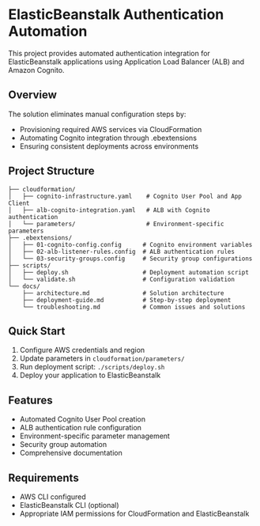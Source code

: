 # ElasticBeanstalk Authentication Automation

This project provides automated authentication integration for ElasticBeanstalk applications using Application Load Balancer (ALB) and Amazon Cognito.

## Overview

The solution eliminates manual configuration steps by:
- Provisioning required AWS services via CloudFormation
- Automating Cognito integration through .ebextensions
- Ensuring consistent deployments across environments

## Project Structure

```
├── cloudformation/
│   ├── cognito-infrastructure.yaml    # Cognito User Pool and App Client
│   ├── alb-cognito-integration.yaml   # ALB with Cognito authentication
│   └── parameters/                    # Environment-specific parameters
├── .ebextensions/
│   ├── 01-cognito-config.config      # Cognito environment variables
│   ├── 02-alb-listener-rules.config  # ALB authentication rules
│   └── 03-security-groups.config     # Security group configurations
├── scripts/
│   ├── deploy.sh                     # Deployment automation script
│   └── validate.sh                   # Configuration validation
└── docs/
    ├── architecture.md               # Solution architecture
    ├── deployment-guide.md           # Step-by-step deployment
    └── troubleshooting.md            # Common issues and solutions
```

## Quick Start

1. Configure AWS credentials and region
2. Update parameters in `cloudformation/parameters/`
3. Run deployment script: `./scripts/deploy.sh`
4. Deploy your application to ElasticBeanstalk

## Features

- Automated Cognito User Pool creation
- ALB authentication rule configuration
- Environment-specific parameter management
- Security group automation
- Comprehensive documentation

## Requirements

- AWS CLI configured
- ElasticBeanstalk CLI (optional)
- Appropriate IAM permissions for CloudFormation and ElasticBeanstalk